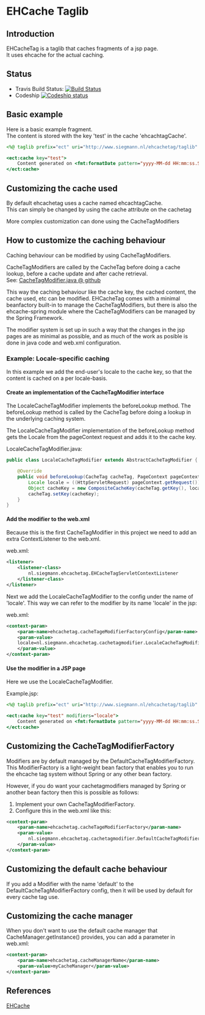 # EHCache Taglib
## Introduction

EHCacheTag is a taglib that caches fragments of a jsp page.  
It uses ehcache for the actual caching.

## Status

* Travis Build Status: [![Build Status](https://travis-ci.org/psiegman/ehcachetag.svg?branch=master)](https://travis-ci.org/psiegman/ehcachetag)
* Codeship [![Codeship status](https://www.codeship.io/projects/76c329b0-c95f-0131-7d49-4e93f5f9d2ec/status)](https://www.codeship.io)

## Basic example

Here is a basic example fragment.  
The content is stored with the key 'test' in the cache 'ehcachtagCache'.

```jsp
<%@ taglib prefix="ect" uri="http://www.siegmann.nl/ehcachetag/taglib" %>

<ect:cache key="test">
	Content generated on <fmt:formatDate pattern="yyyy-MM-dd HH:mm:ss.SSS" value="${now}"/>
</ect:cache>
```

## Customizing the cache used
By default ehcachetag uses a cache named ehcachtagCache.    
This can simply be changed by using the cache attribute on the cachetag


More complex customization can done using the CacheTagModifiers

## How to customize the caching behaviour
Caching behaviour can be modified by using CacheTagModifiers.

CacheTagModifiers are called by the CacheTag before doing a cache lookup, before a cache update and after cache retrieval.  
See: [CacheTagModifier.java @ github](https://github.com/psiegman/ehcachetag/blob/master/ehcachetag/src/main/java/nl/siegmann/ehcachetag/cachetagmodifier/CacheTagModifier.java)

This way the caching behaviour like the cache key, the cached content, the cache used, etc can be modified.
EHCacheTag comes with a minimal beanfactory built-in to manage the CacheTagModifiers, but there is also the ehcache-spring module where the CacheTagModifiers can be managed by the Spring Framework.

The modifier system is set up in such a way that the changes in the jsp pages are as minimal as possible, and as much of the
work as posible is done in java code and web.xml configuration.

### Example: Locale-specific caching
In this example we add the end-user's locale to the cache key, so that the content is cached on a per locale-basis.

#### Create an implementation of the CacheTagModifier interface
The LocaleCacheTagModifier implements the beforeLookup method.
The beforeLookup method is called by the CacheTag before doing a lookup in the underlying caching system.

The LocaleCacheTagModifier implementation of the beforeLookup method gets the Locale from the pageContext request and adds it to the cache key.


LocaleCacheTagModifier.java:

```java
public class LocaleCacheTagModifier extends AbstractCacheTagModifier {

	@Override
	public void beforeLookup(CacheTag cacheTag, PageContext pageContext) {
		Locale locale = ((HttpServletRequest) pageContext.getRequest()).getLocale();
		Object cacheKey = new CompositeCacheKey(cacheTag.getKey(), locale);
		cacheTag.setKey(cacheKey);
	}
}
```

#### Add the modifier to the web.xml
Because this is the first CacheTagModifier in this project we need to add an extra ContextListener to the web.xml.

web.xml:

```xml
<listener>
    <listener-class>
		nl.siegmann.ehcachetag.EHCacheTagServletContextListener
    </listener-class>
</listener>
```

Next we add the LocaleCacheTagModifier to the config under the name of 'locale'.
This way we can refer to the modifier by its name 'locale' in the jsp:

web.xml:

```xml
<context-param>
	<param-name>ehcachetag.cacheTageModifierFactoryConfig</param-name>
	<param-value>
	locale=nl.siegmann.ehcachetag.cachetagmodifier.LocaleCacheTagModifier
	</param-value>
</context-param>
```

#### Use the modifier in a JSP page  
Here we use the LocaleCacheTagModifier.

Example.jsp:

```jsp
<%@ taglib prefix="ect" uri="http://www.siegmann.nl/ehcachetag/taglib" %>

<ect:cache key="test" modifiers="locale">
	Content generated on <fmt:formatDate pattern="yyyy-MM-dd HH:mm:ss.SSS" value="${now}"/>
</ect:cache>
```

## Customizing the CacheTagModifierFactory
Modifiers are by default managed by the DefaultCacheTagModifierFactory.
This ModifierFactory is a light-weight bean factory that enables you to run the ehcache tag system without Spring or any other bean factory.

However, if you do want your cachetagmodifiers managed by Spring or another bean factory then this is possible as follows:

1. Implement your own CacheTagModifierFactory.
2. Configure this in the web.xml like this:  

```xml
<context-param>
	<param-name>ehcachetag.cacheTageModifierFactory</param-name>
	<param-value>
		nl.siegmann.ehcachetag.cachetagmodifier.DefaultCacheTagModifierFactory
	</param-value>
</context-param>
```

## Customizing the default cache behaviour
If you add a Modifier with the name 'default' to the DefaultCacheTagModifierFactory config, then it will be used by default for every cache tag use.
## Customizing the cache manager
When you don't want to use the default cache manager that CacheManager.getInstance() provides, you can add a parameter in web.xml:

```xml
<context-param>
	<param-name>ehcachetag.cacheManagerName</param-name>
	<param-value>myCacheManager</param-value>
</context-param>
```
 
## References
[EHCache](http://ehcache.org/)
